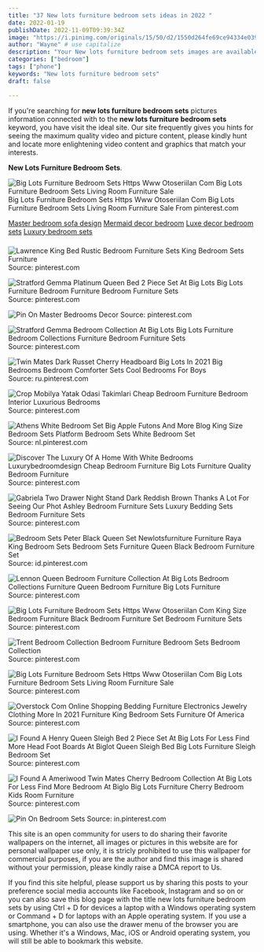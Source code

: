 ```yaml
---
title: "37 New lots furniture bedroom sets ideas in 2022 "
date: 2022-01-19
publishDate: 2022-11-09T09:39:34Z
image: "https://i.pinimg.com/originals/15/50/d2/1550d264fe69ce94334e0396c3841958.jpg"
author: "Wayne" # use capitalize
description: "Your New lots furniture bedroom sets images are available. New lots furniture bedroom sets are a topic that is being searched for and liked by netizens now. You can Download the New lots furniture bedroom sets files here. Download all royalty-free vectors."
categories: ["bedroom"]
tags: ["phone"]
keywords: "New lots furniture bedroom sets"
draft: false

---
```


If you're searching for **new lots furniture bedroom sets** pictures information connected with to the **new lots furniture bedroom sets** keyword, you have visit the ideal  site.  Our site frequently  gives you  hints  for seeing  the maximum  quality video and picture  content, please kindly hunt and locate more enlightening video content and graphics  that match your interests.

**New Lots Furniture Bedroom Sets**. 

![Big Lots Furniture Bedroom Sets Https Www Otoseriilan Com Big Lots Furniture Bedroom Sets Living Room Furniture Sale](https://i.pinimg.com/originals/77/23/88/7723880f6b51683ba19bfa25b2df29ca.jpg "Big Lots Furniture Bedroom Sets Https Www Otoseriilan Com Big Lots Furniture Bedroom Sets Living Room Furniture Sale")
Big Lots Furniture Bedroom Sets Https Www Otoseriilan Com Big Lots Furniture Bedroom Sets Living Room Furniture Sale From pinterest.com

[Master bedroom sofa design](/master-bedroom-sofa-design/)
[Mermaid decor bedroom](/mermaid-decor-bedroom/)
[Luxe decor bedroom sets](/luxe-decor-bedroom-sets/)
[Luxury bedroom sets](/luxury-bedroom-sets/)



### 

 


![Lawrence King Bed Rustic Bedroom Furniture Sets King Bedroom Sets Furniture](https://i.pinimg.com/originals/6e/ae/01/6eae015f537910c5d794dd3568897ae2.jpg "Lawrence King Bed Rustic Bedroom Furniture Sets King Bedroom Sets Furniture")
Source: pinterest.com

 

![Stratford Gemma Platinum Queen Bed 2 Piece Set At Big Lots Big Lots Furniture Bedroom Furniture Bedroom Furniture Sets](https://i.pinimg.com/736x/2f/9f/d3/2f9fd37fbdaf004260c92342b79e6251.jpg "Stratford Gemma Platinum Queen Bed 2 Piece Set At Big Lots Big Lots Furniture Bedroom Furniture Bedroom Furniture Sets")
Source: pinterest.com

 

![Pin On Master Bedrooms Decor](https://i.pinimg.com/474x/0a/10/0a/0a100ab56b2c4624bda09020e2c5c48f.jpg "Pin On Master Bedrooms Decor")
Source: pinterest.com

 

![Stratford Gemma Bedroom Collection At Big Lots Big Lots Furniture Bedroom Collections Furniture Bedroom Furniture Sets](https://i.pinimg.com/originals/7e/c6/fb/7ec6fbda149bde30e7e6746de5d679a5.jpg "Stratford Gemma Bedroom Collection At Big Lots Big Lots Furniture Bedroom Collections Furniture Bedroom Furniture Sets")
Source: pinterest.com

 

![Twin Mates Dark Russet Cherry Headboard Big Lots In 2021 Big Bedrooms Bedroom Comforter Sets Cool Bedrooms For Boys](https://i.pinimg.com/originals/8c/92/1d/8c921d74679e897e817485f22df291d0.jpg "Twin Mates Dark Russet Cherry Headboard Big Lots In 2021 Big Bedrooms Bedroom Comforter Sets Cool Bedrooms For Boys")
Source: ru.pinterest.com

 

![Crop Mobilya Yatak Odasi Takimlari Cheap Bedroom Furniture Bedroom Interior Luxurious Bedrooms](https://i.pinimg.com/736x/e2/5d/e7/e25de78f4e6f265119944c050c86d9e4--modern-bedroom-furniture-bedroom-interior-design.jpg "Crop Mobilya Yatak Odasi Takimlari Cheap Bedroom Furniture Bedroom Interior Luxurious Bedrooms")
Source: pinterest.com

 

![Athens White Bedroom Set Big Apple Futons And More Blog King Size Bedroom Sets Platform Bedroom Sets White Bedroom Set](https://i.pinimg.com/originals/61/11/67/611167c471a9b230bac8755216db4f55.jpg "Athens White Bedroom Set Big Apple Futons And More Blog King Size Bedroom Sets Platform Bedroom Sets White Bedroom Set")
Source: nl.pinterest.com

 

![Discover The Luxury Of A Home With White Bedrooms Luxurybedroomdesign Cheap Bedroom Furniture Big Lots Furniture Quality Bedroom Furniture](https://i.pinimg.com/736x/70/75/ab/7075ab02710d5f813b1f5a2f4b826dd8.jpg "Discover The Luxury Of A Home With White Bedrooms Luxurybedroomdesign Cheap Bedroom Furniture Big Lots Furniture Quality Bedroom Furniture")
Source: pinterest.com

 

![Gabriela Two Drawer Night Stand Dark Reddish Brown Thanks A Lot For Seeing Our Phot Ashley Bedroom Furniture Sets Luxury Bedding Sets Bedroom Furniture Sets](https://i.pinimg.com/originals/dd/33/66/dd336659fea14512d48fc5eabec290bc.jpg "Gabriela Two Drawer Night Stand Dark Reddish Brown Thanks A Lot For Seeing Our Phot Ashley Bedroom Furniture Sets Luxury Bedding Sets Bedroom Furniture Sets")
Source: pinterest.com

 

![Bedroom Sets Peter Black Queen Set Newlotsfurniture Furniture Raya King Bedroom Sets Bedroom Sets Furniture Queen Black Bedroom Furniture Set](https://i.pinimg.com/originals/9b/63/d4/9b63d42e90c37cbd2ffcd7fb58538aaf.jpg "Bedroom Sets Peter Black Queen Set Newlotsfurniture Furniture Raya King Bedroom Sets Bedroom Sets Furniture Queen Black Bedroom Furniture Set")
Source: id.pinterest.com

 

![Lennon Queen Bedroom Furniture Collection At Big Lots Bedroom Collections Furniture Queen Bedroom Furniture Big Lots Furniture](https://i.pinimg.com/originals/6a/a0/e6/6aa0e6f87335aae4a34a55cb40ca64ad.jpg "Lennon Queen Bedroom Furniture Collection At Big Lots Bedroom Collections Furniture Queen Bedroom Furniture Big Lots Furniture")
Source: pinterest.com

 

![Big Lots Furniture Bedroom Sets Https Www Otoseriilan Com King Size Bedroom Furniture Black Bedroom Furniture Set Bedroom Furniture Sets](https://i.pinimg.com/474x/71/eb/73/71eb731b64d6ef09c5742fe19ad29fbf.jpg "Big Lots Furniture Bedroom Sets Https Www Otoseriilan Com King Size Bedroom Furniture Black Bedroom Furniture Set Bedroom Furniture Sets")
Source: pinterest.com

 

![Trent Bedroom Collection Bedroom Furniture Bedroom Sets Bedroom Collection](https://i.pinimg.com/originals/65/6a/8a/656a8a37b374eaa5d5b25c70fe1e0763.jpg "Trent Bedroom Collection Bedroom Furniture Bedroom Sets Bedroom Collection")
Source: pinterest.com

 

![Big Lots Furniture Bedroom Sets Https Www Otoseriilan Com Big Lots Furniture Bedroom Sets Living Room Furniture Sale](https://i.pinimg.com/originals/77/23/88/7723880f6b51683ba19bfa25b2df29ca.jpg "Big Lots Furniture Bedroom Sets Https Www Otoseriilan Com Big Lots Furniture Bedroom Sets Living Room Furniture Sale")
Source: pinterest.com

 

![Overstock Com Online Shopping Bedding Furniture Electronics Jewelry Clothing More In 2021 Furniture King Bedroom Sets Furniture Of America](https://i.pinimg.com/736x/fa/23/7e/fa237e03769e38cacaca24bf4468da1d--king-bedroom-sets-master-bedroom.jpg "Overstock Com Online Shopping Bedding Furniture Electronics Jewelry Clothing More In 2021 Furniture King Bedroom Sets Furniture Of America")
Source: pinterest.com

 

![I Found A Henry Queen Sleigh Bed 2 Piece Set At Big Lots For Less Find More Head Foot Boards At Biglot Queen Sleigh Bed Big Lots Furniture Sleigh Bedroom Set](https://i.pinimg.com/736x/cc/75/b6/cc75b6aa82c16d19c9d167e11428d1be--sleigh-beds-bed-sets.jpg "I Found A Henry Queen Sleigh Bed 2 Piece Set At Big Lots For Less Find More Head Foot Boards At Biglot Queen Sleigh Bed Big Lots Furniture Sleigh Bedroom Set")
Source: pinterest.com

 

![I Found A Ameriwood Twin Mates Cherry Bedroom Collection At Big Lots For Less Find More Bedroom At Biglo Big Lots Furniture Cherry Bedroom Kids Room Furniture](https://i.pinimg.com/736x/ff/7a/4c/ff7a4c50e755cbdb42d24116bffc9627--kids-room-furniture-bedroom-furniture.jpg "I Found A Ameriwood Twin Mates Cherry Bedroom Collection At Big Lots For Less Find More Bedroom At Biglo Big Lots Furniture Cherry Bedroom Kids Room Furniture")
Source: pinterest.com

 

![Pin On Bedroom Sets](https://i.pinimg.com/originals/15/50/d2/1550d264fe69ce94334e0396c3841958.jpg "Pin On Bedroom Sets")
Source: in.pinterest.com

 

This site is an open community for users to do sharing their favorite wallpapers on the internet, all images or pictures in this website are for personal wallpaper use only, it is stricly prohibited to use this wallpaper for commercial purposes, if you are the author and find this image is shared without your permission, please kindly raise a DMCA report to Us.

If you find this site helpful, please support us by sharing this posts to your preference social media accounts like Facebook, Instagram and so on or you can also save this blog page with the title new lots furniture bedroom sets by using Ctrl + D for devices a laptop with a Windows operating system or Command + D for laptops with an Apple operating system. If you use a smartphone, you can also use the drawer menu of the browser you are using. Whether it's a Windows, Mac, iOS or Android operating system, you will still be able to bookmark this website.
